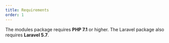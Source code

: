 ```yaml
---
title: Requirements
order: 1
---
```


The modules package requires **PHP 7.1** or higher. The Laravel package also requires **Laravel 5.7**.

